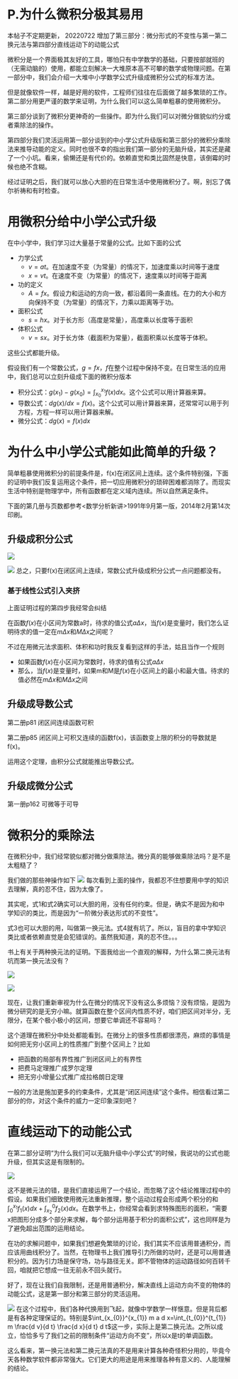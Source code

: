 # P.为什么微积分极其易用
本帖子不定期更新，
20220722 增加了第三部分：微分形式的不变性与第一第二换元法与第四部分直线运动下的动能公式

微积分是一个界面极其友好的工具，哪怕只有中学数学的基础，只要按部就班的（无需动脑的）使用，都能立刻解决一大堆原本高不可攀的数学或物理问题。在第一部分中，我们会介绍一大堆中小学数学公式升级成微积分公式的标准方法。

但是就像软件一样，越是好用的软件，工程师们往往在后面做了越多繁琐的工作。第二部分用更严谨的数学来证明，为什么我们可以这么简单粗暴的使用微积分。

第三部分谈到了微积分更神奇的一些操作。即为什么我们可以对微分做貌似约分或者乘除法的操作。

第四部分我们灵活运用第一部分谈到的中小学公式升级版和第三部分的微积分乘除法来推导动能的定义。同时也很不幸的指出我们第一部分的无脑升级，其实还是藏了一个小坑。看来，偷懒还是有代价的。依赖直觉和类比固然是快意，该倒霉的时候也绝不含糊。

经过证明之后，我们就可以放心大胆的在日常生活中使用微积分了。啊，别忘了偶尔祈祷和有时检查。

# 用微积分给中小学公式升级

在中小学中，我们学习过大量基于常量的公式。比如下面的公式
- 力学公式
	- $v=at$。在加速度不变（为常量）的情况下，加速度乘以时间等于速度
	- $x=vt$。在速度不变（为常量）的情况下，速度乘以时间等于距离
- 功的定义
	- $A=fx$。假设力和运动的方向一致，都沿着同一条直线。在力的大小和方向保持不变（为常量）的情况下，力乘以距离等于功。
- 面积公式
	- $s=hx$。对于长方形（高度是常量），高度乘以长度等于面积
- 体积公式
	- $v=sx$。对于长方体（截面积为常量），截面积乘以长度等于体积。

这些公式都能升级。

假设我们有一个常数公式，$g= f  x$，$f$在整个过程中保持不变。在日常生活的应用中，我们总可以立刻升级成下面的微积分版本
- 积分公式：$g(x_1)-g(x_0) = \int_{x_0}^{x_1} f(x) dx$。这个公式可以用计算器来算。
- 导数公式：$dg(x)/dx = f(x)$。这个公式可以用计算器来算，还常常可以用于列方程，方程一样可以用计算器来解。
- 微分公式：$dg(x)=f(x)dx$


# 为什么中小学公式能如此简单的升级？
简单粗暴使用微积分的前提条件是，f(x)在闭区间上连续。这个条件特别强，下面的证明中我们反复运用这个条件，把一切应用微积分的琐碎困难都消除了。而现实生活中特别是物理学中，所有函数都在定义域内连续。所以自然满足条件。

下面的第几册与页数都参考<数学分析新讲>1991年9月第一版，2014年2月第14次印刷。

## 升级成积分公式
![](../../../attachments/rps20220721_202728.jpg)

![](../../../attachments/rps20220721_202815.jpg)
总之，只要f(x)在闭区间上连续，常数公式升级成积分公式一点问题都没有。

### 基于线性公式引入夹挤

上面证明过程的第四步我经常会纠结

在函数$f(x)$在小区间为常数a时，待求的值公式$a \Delta x$，当$f(x)$是变量时，我们怎么证明待求的值一定在$m \Delta x$和$M \Delta x$之间呢？

不过在用微元法求面积、体积和功时我反复看到这样的手法，姑且当作一个规则
- 如果函数$f(x)$在小区间为常数时，待求的值有公式$a \Delta x$
- 那么，当$f(x)$是变量时，如果m和M是$f(x)$在小区间上的最小和最大值。待求的值必然在$m \Delta x$和$M \Delta x$之间


## 升级成导数公式

第二册p81 闭区间连续函数可积

第二册p85 闭区间上可积又连续的函数f(x)，该函数变上限的积分的导数就是f(x)。

运用这个定理，由积分公式就能推出导数公式。

## 升级成微分公式

第一册p162 可微等于可导

# 微积分的乘除法

在微积分中，我们经常貌似都对微分做乘除法。微分真的能够做乘除法吗？是不是太粗糙了？

我们做的那些神操作如下
![](../../../attachments/rps20220722_063647.jpg)
每次看到上面的操作，我都忍不住想要用中学的知识去理解，真的忍不住，因为太像了。

其实呢，式1和式2确实可以大胆的用，没有任何约束。但是，确实不是因为和中学知识的类比，而是因为“一阶微分表达形式的不变性”。

式3也可以大胆的用，叫做第一换元法。式4就有坑了。所以，盲目的拿中学知识类比或者依赖直觉是会犯错误的。虽然我知道，真的忍不住。。。

书上有关于两种换元法的证明。下面我给出一个直观的解释，为什么第二换元法有坑而第一换元法没有？

![](../../../attachments/rps20220722_064807.jpg)

![](../../../attachments/rps20220722_064905.jpg)

现在，让我们重新审视为什么在微分的情况下没有这么多烦恼？没有烦恼，是因为微分研究的是无穷小嘛。就算函数在整个区间内性质不好，咱们把区间对半分，无限分，在某个极小极小的区间，想要它单调还不容易吗？

这个道理在微积分中处处都能看到。在微分上的很多性质都很漂亮，麻烦的事情是如何把无穷小区间上的性质推广到整个区间上？比如
- 把函数的局部有界性推广到闭区间上的有界性
- 把费马定理推广成罗尔定理
- 把无穷小增量公式推广成拉格朗日定理

一般的方法是施加更多的约束条件，尤其是“闭区间连续”这个条件。相信看过第二部分的你，对这个条件的威力一定印象深刻吧？


# 直线运动下的动能公式

在第二部分证明“为什么我们可以无脑升级中小学公式”的时候，我说功的公式也能升级，但其实这是有限制的。

![](../../../attachments/rps20220722_070854.jpg)

这不是微元法的错，是我们直接运用了一个结论，而忽略了这个结论推理过程中的假设。如果我们细致使用微元法重新推理，整个运动过程会形成两个积分的和$\int_{0}^{x_1} f_{1}(x) d x+\int_{x_2}^{0}  f_{2}(x) d x$。在数学书上，你经常会看到求特殊图形的面积，“需要x把图形分成多个部分来求解，每个部分运用基于积分的面积公式”，这也同样是为了避免超出范围的运用结论。

在功的求解问题中，如果我们想避免繁琐的讨论，我们其实不应该用普通积分，而应该用曲线积分了。当然，在物理书上我们推导引力所做的功时，还是可以用普通积分的。因为引力场是保守场，功与路径无关。即不管物体的运动路径如何百转千回，咱就把它想成一往无前永不回头就行。

好了，现在让我们自我限制，还是用普通积分，解决直线上运动方向不变的物体的动能公式，这是第一部分和第三部分的灵活运用。

![](../../../attachments/rps20220722_071736.jpg)
在这个过程中，我们各种代换用到飞起，就像中学数学一样惬意。但是背后都是有各种定理保证的。特别是$\int_{x_{0}}^{x_{1}} m a d x=\int_{t_{0}}^{t_{1}} m \frac{d v}{d t} \frac{d x}{d t} d t$这一步，实际上是第二换元法。之所以成立，恰恰多亏了我们之前的限制条件“运动方向不变”，所以x是t的单调函数。

这么看来，第一换元法和第二换元法真的不是用来计算各种奇怪积分用的，毕竟今天各种数学软件都非常强大。它们更大的用途是用来推理各种有意义的、人能理解的结论。
